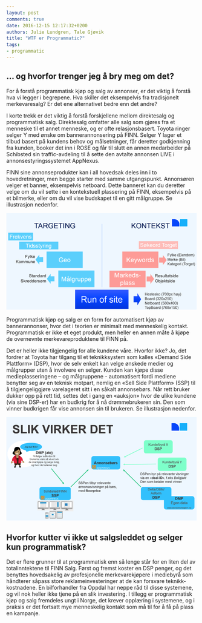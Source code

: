 ```yaml
---
layout: post
comments: true
date: 2016-12-15 12:17:32+0200
authors: Julie Lundgren, Tale Gjøvik
title: "WTF er Programmatic?"
tags:
- programmatic
---
```


## … og hvorfor trenger jeg å bry meg om det? 

For å forstå programmatisk kjøp og salg av annonser, er det viktig å forstå hva vi legger i begrepene. Hva skiller det eksempelvis fra tradisjonelt merkevaresalg? Er det ene alternativet bedre enn det andre?

I korte trekk er det viktig å forstå forskjellene mellom direktesalg og programmatisk salg. Direktesalg omfatter alle salg som gjøres fra et menneske til et annet menneske, og er ofte relasjonsbasert. Toyota ringer selger Y med ønske om bannerannonsering på FINN. Selger Y lager et tilbud basert på kundens behov og målsetninger, får deretter godkjenning fra kunden, booker det inn i ROSE og får til slutt en annen medarbeider på Schibsted sin traffic-avdeling til å sette den avtalte annonsen LIVE i annonsestyringssystemet AppNexus.

FINN sine annonseprodukter kan i all hovedsak deles inn i to hovedretninger, men begge starter med samme utgangspunkt. Annonsøren velger et banner, eksempelvis netboard. Dette banneret kan du deretter velge om du vil sette i en kontekstuell plassering på FINN, eksempelvis på et bilmerke, eller om du vil vise budskapet til en gitt målgruppe. Se illustrasjon nedenfor. 

![types](/images/2016-09-29-programmatic/targeting_kontekst.png "types")

Programmatisk kjøp og salg er en form for automatisert kjøp av bannerannonser, hvor det i teorien er minimalt med menneskelig kontakt. Programmatisk er ikke et eget produkt, men heller en annen måte å kjøpe de overnevnte merkevareproduktene til FINN på.

Det er heller ikke tilgjengelig for alle kundene våre. Hvorfor ikke? Jo, det fordrer at Toyota har tilgang til et teknikksystem som kalles «Demand Side Plattform» (DSP), hvor de selv enkelt kan velge ønskede medier og målgrupper uten å involvere en selger. Kunden kan kjøpe disse medieplasseringene – og målgruppene - automatisert fordi mediene benytter seg av en teknisk motpart, nemlig en «Sell Side Plattform» (SSP) til å tilgjengeliggjøre varelageret sitt i en såkalt annonsebørs. Når rett bruker dukker opp på rett tid, settes det i gang en «auksjon» hvor de ulike kundene (via sine DSP-er) har en budkrig for å nå drømmebrukeren sin. Den som vinner budkrigen får vise annonsen sin til brukeren. Se illustrasjon nedenfor. 

![how_it_works](/images/2016-09-29-programmatic/how_it_works.png "how it works")

## Hvorfor kutter vi ikke ut salgsleddet og selger kun programmatisk?

Det er flere grunner til at programmatisk enn så lenge står for en liten del av totalinntektene til FINN Salg. Først og fremst koster en DSP penger, og det benyttes hovedsakelig av profesjonelle merkevarekjøpere i mediebyrå som håndterer såpass store reklameinvesteringer at de kan forsvare teknikk-kostnadene. En bilforhandler fra Oppdal har neppe råd til disse systemene, og vil nok heller ikke tjene på en slik investering. I tillegg er programmatisk kjøp og salg fremdeles ungt i Norge, det krever opplæring i systemene, og i praksis er det fortsatt mye menneskelig kontakt som må til for å få på plass en kampanje. 

